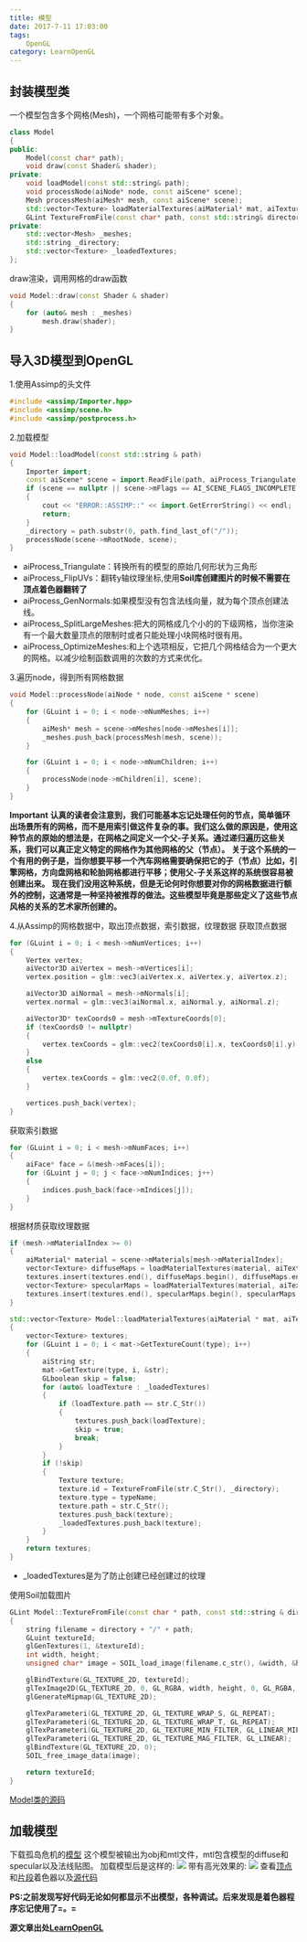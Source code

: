 ```yaml
---
title: 模型
date: 2017-7-11 17:03:00
tags: 
    OpenGL
category: LearnOpenGL
---
```


## 封装模型类
一个模型包含多个网格(Mesh)，一个网格可能带有多个对象。
```C++
class Model
{
public:
	Model(const char* path);
	void draw(const Shader& shader);
private:
	void loadModel(const std::string& path);
	void processNode(aiNode* node, const aiScene* scene);
	Mesh processMesh(aiMesh* mesh, const aiScene* scene);
	std::vector<Texture> loadMaterialTextures(aiMaterial* mat, aiTextureType type, const std::string& typeName);
	GLint TextureFromFile(const char* path, const std::string& directory);
private:
	std::vector<Mesh> _meshes;
	std::string _directory;
	std::vector<Texture> _loadedTextures;
};
```
draw渲染，调用网格的draw函数
```C++
void Model::draw(const Shader & shader)
{
	for (auto& mesh : _meshes)
		mesh.draw(shader);
}
```
## 导入3D模型到OpenGL
1.使用Assimp的头文件
```C++
#include <assimp/Importer.hpp>
#include <assimp/scene.h>
#include <assimp/postprocess.h>
```
2.加载模型
```C++
void Model::loadModel(const std::string & path)
{
	Importer import;
	const aiScene* scene = import.ReadFile(path, aiProcess_Triangulate | aiProcess_FlipUVs);
	if (scene == nullptr || scene->mFlags == AI_SCENE_FLAGS_INCOMPLETE || scene->mRootNode == nullptr)
	{
		cout << "ERROR::ASSIMP::" << import.GetErrorString() << endl;
		return;
	}
	_directory = path.substr(0, path.find_last_of("/"));
	processNode(scene->mRootNode, scene);
}
```
* aiProcess_Triangulate：转换所有的模型的原始几何形状为三角形
* aiProcess_FlipUVs：翻转y轴纹理坐标,使用**Soil库创建图片的时候不需要在顶点着色器翻转了**
* aiProcess_GenNormals:如果模型没有包含法线向量，就为每个顶点创建法线。
* aiProcess_SplitLargeMeshes:把大的网格成几个小的的下级网格，当你渲染有一个最大数量顶点的限制时或者只能处理小块网格时很有用。
* aiProcess_OptimizeMeshes:和上个选项相反，它把几个网格结合为一个更大的网格。以减少绘制函数调用的次数的方式来优化。

3.遍历node，得到所有网格数据
```C++
void Model::processNode(aiNode * node, const aiScene * scene)
{
	for (GLuint i = 0; i < node->mNumMeshes; i++)
	{
		aiMesh* mesh = scene->mMeshes[node->mMeshes[i]];
		_meshes.push_back(processMesh(mesh, scene));
	}

	for (GLuint i = 0; i < node->mNumChildren; i++)
	{
		processNode(node->mChildren[i], scene);
	}
}
```
**Important**
**认真的读者会注意到，我们可能基本忘记处理任何的节点，简单循环出场景所有的网格，而不是用索引做这件复杂的事。我们这么做的原因是，使用这种节点的原始的想法是，在网格之间定义一个父-子关系。通过递归遍历这些关系，我们可以真正定义特定的网格作为其他网格的父（节点）。**
**关于这个系统的一个有用的例子是，当你想要平移一个汽车网格需要确保把它的子（节点）比如，引擎网格，方向盘网格和轮胎网格都进行平移；使用父-子关系这样的系统很容易被创建出来。**
**现在我们没用这种系统，但是无论何时你想要对你的网格数据进行额外的控制，这通常是一种坚持被推荐的做法。这些模型毕竟是那些定义了这些节点风格的关系的艺术家所创建的。**

4.从Assimp的网格数据中，取出顶点数据，索引数据，纹理数据
获取顶点数据
```C++
for (GLuint i = 0; i < mesh->mNumVertices; i++)
{
	Vertex vertex;
	aiVector3D aiVertex = mesh->mVertices[i];
	vertex.position = glm::vec3(aiVertex.x, aiVertex.y, aiVertex.z);

	aiVector3D aiNormal = mesh->mNormals[i];
	vertex.normal = glm::vec3(aiNormal.x, aiNormal.y, aiNormal.z);

	aiVector3D* texCoords0 = mesh->mTextureCoords[0];
	if (texCoords0 != nullptr)
	{
		vertex.texCoords = glm::vec2(texCoords0[i].x, texCoords0[i].y);
	}
	else
	{
		vertex.texCoords = glm::vec2(0.0f, 0.0f);
	}

	vertices.push_back(vertex);
}
```
获取索引数据
```C++
for (GLuint i = 0; i < mesh->mNumFaces; i++)
{
	aiFace* face = &(mesh->mFaces[i]);
	for (GLuint j = 0; j < face->mNumIndices; j++)
	{
		indices.push_back(face->mIndices[j]);
	}
}
```
根据材质获取纹理数据
```C++
if (mesh->mMaterialIndex >= 0)
{
	aiMaterial* material = scene->mMaterials[mesh->mMaterialIndex];
	vector<Texture> diffuseMaps = loadMaterialTextures(material, aiTextureType_DIFFUSE, "texture_diffuse");
	textures.insert(textures.end(), diffuseMaps.begin(), diffuseMaps.end());
	vector<Texture> specularMaps = loadMaterialTextures(material, aiTextureType_SPECULAR, "texture_specular");
	textures.insert(textures.end(), specularMaps.begin(), specularMaps.end());
}
```
```C++
std::vector<Texture> Model::loadMaterialTextures(aiMaterial * mat, aiTextureType type, const std::string & typeName)
{
	vector<Texture> textures;
	for (GLuint i = 0; i < mat->GetTextureCount(type); i++)
	{
		aiString str;
		mat->GetTexture(type, i, &str);
		GLboolean skip = false;
		for (auto& loadTexture : _loadedTextures)
		{
			if (loadTexture.path == str.C_Str())
			{
				textures.push_back(loadTexture);
				skip = true;
				break;
			}
		}
		if (!skip)
		{
			Texture texture;
			texture.id = TextureFromFile(str.C_Str(), _directory);
			texture.type = typeName;
			texture.path = str.C_Str();
			textures.push_back(texture);
			_loadedTextures.push_back(texture);
		}
	}
	return textures;
}
```
* _loadedTextures是为了防止创建已经创建过的纹理

使用Soil加载图片
```C++
GLint Model::TextureFromFile(const char * path, const std::string & directory)
{
	string filename = directory + "/" + path;
	GLuint textureId;
	glGenTextures(1, &textureId);
	int width, height;
	unsigned char* image = SOIL_load_image(filename.c_str(), &width, &height, 0, SOIL_LOAD_RGBA);

	glBindTexture(GL_TEXTURE_2D, textureId);
	glTexImage2D(GL_TEXTURE_2D, 0, GL_RGBA, width, height, 0, GL_RGBA, GL_UNSIGNED_BYTE, image);
	glGenerateMipmap(GL_TEXTURE_2D);

	glTexParameteri(GL_TEXTURE_2D, GL_TEXTURE_WRAP_S, GL_REPEAT);
	glTexParameteri(GL_TEXTURE_2D, GL_TEXTURE_WRAP_T, GL_REPEAT);
	glTexParameteri(GL_TEXTURE_2D, GL_TEXTURE_MIN_FILTER, GL_LINEAR_MIPMAP_LINEAR);
	glTexParameteri(GL_TEXTURE_2D, GL_TEXTURE_MAG_FILTER, GL_LINEAR);
	glBindTexture(GL_TEXTURE_2D, 0);
	SOIL_free_image_data(image);

	return textureId;
}
```
[Model类的源码](https://github.com/tacthgin/toy/blob/master/OpenGL/src/Model.h)
## 加载模型
下载孤岛危机的[模型](https://github.com/tacthgin/toy/tree/master/OpenGL/images/nanosuit)
这个模型被输出为obj和mtl文件，mtl包含模型的diffuse和specular以及法线贴图。
加载模型后是这样的:
![](model_example.png)
带有高光效果的:
![](model_with_specular_example.png)
查看[顶点](https://github.com/tacthgin/toy/blob/master/OpenGL/shaders/model.vs)和[片段](https://github.com/tacthgin/toy/blob/master/OpenGL/shaders/model.frag)着色器以及[源代码](https://github.com/tacthgin/toy/blob/master/OpenGL/src/modelMain.cpp)

**PS:之前发现写好代码无论如何都显示不出模型，各种调试。后来发现是着色器程序忘记使用了=。=**

**源文章出处[LearnOpenGL](http://learnopengl-cn.readthedocs.io/zh/latest/03%20Model%20Loading/03%20Model/)**